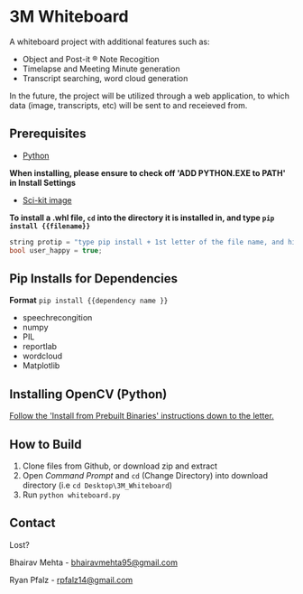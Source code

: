 # 3M Whiteboard

A whiteboard project with additional features such as:
* Object and Post-it ® Note Recogition
* Timelapse and Meeting Minute generation
* Transcript searching, word cloud generation

In the future, the project will be utilized through a web application, to which data (image, transcripts, etc) will be sent to and receieved from.

## Prerequisites

*  [Python](https://www.python.org/download/releases/2.7/)
   
**When installing, please ensure to check off 'ADD PYTHON.EXE to PATH' in Install Settings**
  
* [Sci-kit image](http://www.lfd.uci.edu/~gohlke/pythonlibs/#scikit-image)

**To install a .whl file, `cd` into the directory it is installed in, and type `pip install {{filename}}`** 

```cpp 
string protip = "type pip install + 1st letter of the file name, and hit tab until you see the filename pop up";
bool user_happy = true;
```
  
## Pip Installs for Dependencies

**Format** `pip install {{dependency name }}`

* speechrecongition
* numpy
* PIL
* reportlab
* wordcloud
* Matplotlib

## Installing OpenCV (Python)

[Follow the 'Install from Prebuilt Binaries' instructions down to the letter.](http://docs.opencv.org/3.1.0/d5/de5/tutorial_py_setup_in_windows.html)

## How to Build
1. Clone files from Github, or download zip and extract
2. Open _Command Prompt_ and `cd` (Change Directory) into download directory (i.e `cd Desktop\3M_Whiteboard`)
3. Run `python whiteboard.py`

## Contact

Lost? 

Bhairav Mehta - bhairavmehta95@gmail.com

Ryan Pfalz - rpfalz14@gmail.com
